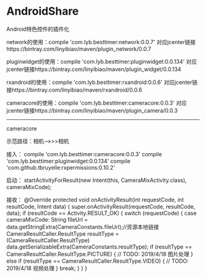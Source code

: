 # AndroidShare
Android特色控件的插件化

network的使用：compile 'com.lyb.besttimer:network:0.0.7'  对应jcenter链接https://bintray.com/linyibiao/maven/plugin_network/0.0.7

pluginwidget的使用：compile 'com.lyb.besttimer:pluginwidget:0.0.134'  对应jcenter链接https://bintray.com/linyibiao/maven/plugin_widget/0.0.134

rxandroid的使用：compile 'com.lyb.besttimer:rxandroid:0.0.6'  对应jcenter链接https://bintray.com/linyibiao/maven/rxandroid/0.0.6

cameracore的使用：compile 'com.lyb.besttimer:cameracore:0.0.3'  对应jcenter链接https://bintray.com/linyibiao/maven/plugin_camera/0.0.3

------------------------------------------------------------------------------------------------------

cameracore

示范路径：相机-->>>相机

接入：
    compile 'com.lyb.besttimer:cameracore:0.0.3'
    compile 'com.lyb.besttimer:pluginwidget:0.0.134'
    compile 'com.github.tbruyelle:rxpermissions:0.10.2'
    
启动：
    startActivityForResult(new Intent(this, CameraMixActivity.class), cameraMixCode);
    
接收：
    @Override
    protected void onActivityResult(int requestCode, int resultCode, Intent data) {
        super.onActivityResult(requestCode, resultCode, data);
        if (resultCode == Activity.RESULT_OK) {
            switch (requestCode) {
                case cameraMixCode:
                    String fileUrl = data.getStringExtra(CameraConstants.fileUrl);//资源本地链接
                    CameraResultCaller.ResultType resultType = (CameraResultCaller.ResultType) data.getSerializableExtra(CameraConstants.resultType);
                    if (resultType == CameraResultCaller.ResultType.PICTURE) {
                        // TODO: 2019/4/18 图片处理 
                    } else if (resultType == CameraResultCaller.ResultType.VIDEO) {
                        // TODO: 2019/4/18 视频处理 
                    }
                    break;
            }
        }
    }
